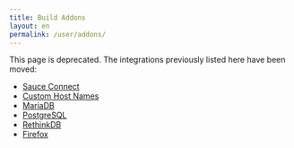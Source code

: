 ```yaml
---
title: Build Addons
layout: en
permalink: /user/addons/
---
```


This page is deprecated. The integrations previously listed here have been
moved:

- [Sauce Connect](/user/sauce-connect)
- [Custom Host Names](/user/hosts/)
- [MariaDB](/user/database-setup/#MariaDB)
- [PostgreSQL](/user/database-setup/#PostgreSQL)
- [RethinkDB](/user/database-setup/#RethinkDB)
- [Firefox](/user/firefox/)
